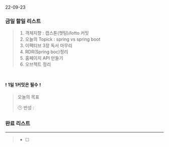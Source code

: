 22-09-23
### 금일 할일 리스트


>  1. 객체지향 : 캡스톤(챗팅)/lotto 커밋
>  2. 오늘의 Topick : spring vs spring boot
>  3. 이팩티브 3장 독서 마무리
>  4. RDR(Spring boc)정리
>  5. 홈페이지 API 만들기
>  6. 오브젝트 정리


<br/>

❗ **1일 1커밋은 필수** ❗

> 오늘의 목표
>
> 🕒 반성 :
>

### 완료 리스트

---
> - [ ]